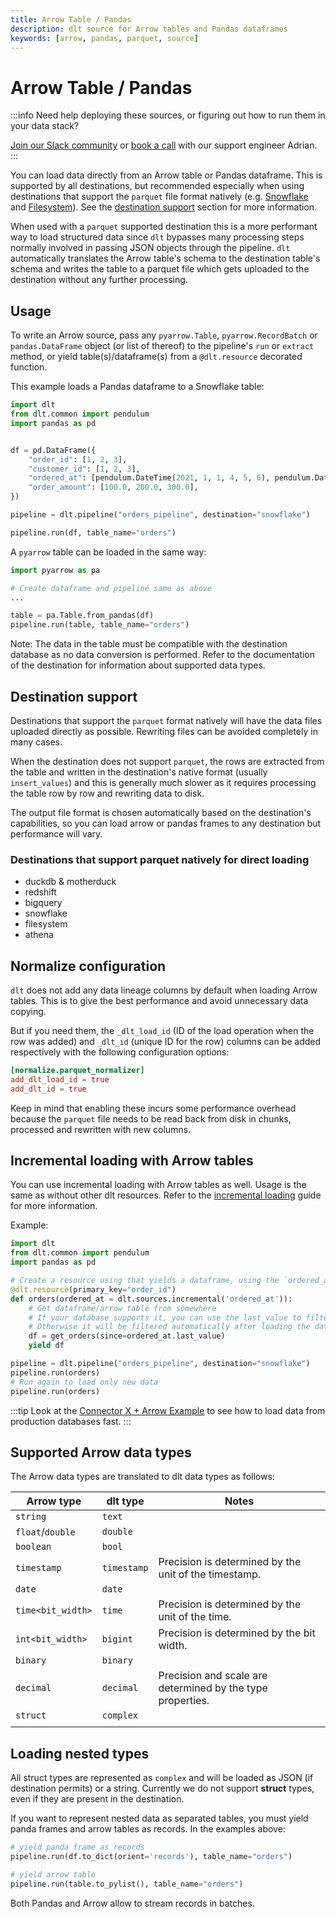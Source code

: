 ```yaml
---
title: Arrow Table / Pandas
description: dlt source for Arrow tables and Pandas dataframes
keywords: [arrow, pandas, parquet, source]
---
```


# Arrow Table / Pandas

:::info Need help deploying these sources, or figuring out how to run them in your data stack?

[Join our Slack community](https://dlthub.com/community)
or [book a call](https://calendar.app.google/kiLhuMsWKpZUpfho6) with our support engineer Adrian.
:::

You can load data directly from an Arrow table or Pandas dataframe.
This is supported by all destinations, but recommended especially when using destinations that support the `parquet` file format natively (e.g. [Snowflake](../destinations/snowflake.md) and [Filesystem](../destinations/filesystem.md)).
See the [destination support](#destination-support-and-fallback) section for more information.

When used with a `parquet` supported destination this is a more performant way to load structured data since `dlt` bypasses many processing steps normally involved in passing JSON objects through the pipeline.
`dlt` automatically translates the Arrow table's schema to the destination table's schema and writes the table to a parquet file which gets uploaded to the destination without any further processing.

## Usage

To write an Arrow source, pass any `pyarrow.Table`, `pyarrow.RecordBatch` or `pandas.DataFrame` object (or list of thereof) to the pipeline's `run` or `extract` method, or yield table(s)/dataframe(s) from a `@dlt.resource` decorated function.

This example loads a Pandas dataframe to a Snowflake table:

```py
import dlt
from dlt.common import pendulum
import pandas as pd


df = pd.DataFrame({
    "order_id": [1, 2, 3],
    "customer_id": [1, 2, 3],
    "ordered_at": [pendulum.DateTime(2021, 1, 1, 4, 5, 6), pendulum.DateTime(2021, 1, 3, 4, 5, 6), pendulum.DateTime(2021, 1, 6, 4, 5, 6)],
    "order_amount": [100.0, 200.0, 300.0],
})

pipeline = dlt.pipeline("orders_pipeline", destination="snowflake")

pipeline.run(df, table_name="orders")
```

A `pyarrow` table can be loaded in the same way:

```py
import pyarrow as pa

# Create dataframe and pipeline same as above
...

table = pa.Table.from_pandas(df)
pipeline.run(table, table_name="orders")
```

Note: The data in the table must be compatible with the destination database as no data conversion is performed. Refer to the documentation of the destination for information about supported data types.

## Destination support

Destinations that support the `parquet` format natively will have the data files uploaded directly as possible. Rewriting files can be avoided completely in many cases.

When the destination does not support `parquet`, the rows are extracted from the table and written in the destination's native format (usually `insert_values`) and this is generally much slower
as it requires processing the table row by row and rewriting data to disk.

The output file format is chosen automatically based on the destination's capabilities, so you can load arrow or pandas frames to any destination but performance will vary.

### Destinations that support parquet natively for direct loading
* duckdb & motherduck
* redshift
* bigquery
* snowflake
* filesystem
* athena


## Normalize configuration

`dlt` does not add any data lineage columns by default when loading Arrow tables. This is to give the best performance and avoid unnecessary data copying.

But if you need them, the `_dlt_load_id` (ID of the load operation when the row was added) and `_dlt_id` (unique ID for the row) columns can be added respectively with the following configuration options:

```toml
[normalize.parquet_normalizer]
add_dlt_load_id = true
add_dlt_id = true
```

Keep in mind that enabling these incurs some performance overhead because the `parquet` file needs to be read back from disk in chunks, processed and rewritten with new columns.

## Incremental loading with Arrow tables

You can use incremental loading with Arrow tables as well.
Usage is the same as without other dlt resources. Refer to the [incremental loading](/general-usage/incremental-loading.md) guide for more information.

Example:

```py
import dlt
from dlt.common import pendulum
import pandas as pd

# Create a resource using that yields a dataframe, using the `ordered_at` field as an incremental cursor
@dlt.resource(primary_key="order_id")
def orders(ordered_at = dlt.sources.incremental('ordered_at')):
    # Get dataframe/arrow table from somewhere
    # If your database supports it, you can use the last_value to filter data at the source.
    # Otherwise it will be filtered automatically after loading the data.
    df = get_orders(since=ordered_at.last_value)
    yield df

pipeline = dlt.pipeline("orders_pipeline", destination="snowflake")
pipeline.run(orders)
# Run again to load only new data
pipeline.run(orders)
```

:::tip
Look at the [Connector X + Arrow Example](../../examples/connector_x_arrow/) to see how to load data from production databases fast.
:::

## Supported Arrow data types

The Arrow data types are translated to dlt data types as follows:

| Arrow type        | dlt type    | Notes                                                      |
|-------------------|-------------|------------------------------------------------------------|
| `string`          | `text`      |                                                            |
| `float`/`double`  | `double`    |                                                            |
| `boolean`         | `bool`      |                                                            |
| `timestamp`       | `timestamp` | Precision is determined by the unit of the timestamp.      |
| `date`            | `date`      |                                                            |
| `time<bit_width>` | `time`      | Precision is determined by the unit of the time.           |
| `int<bit_width>`  | `bigint`    | Precision is determined by the bit width.                  |
| `binary`          | `binary`    |                                                            |
| `decimal`         | `decimal`   | Precision and scale are determined by the type properties. |
| `struct`          | `complex`   |                                                            |
|                   |             |                                                            |


## Loading nested types
All struct types are represented as `complex` and will be loaded as JSON (if destination permits) or a string. Currently we do not support **struct** types,
even if they are present in the destination.

If you want to represent nested data as separated tables, you must yield panda frames and arrow tables as records. In the examples above:
```py
# yield panda frame as records
pipeline.run(df.to_dict(orient='records'), table_name="orders")

# yield arrow table
pipeline.run(table.to_pylist(), table_name="orders")
```
Both Pandas and Arrow allow to stream records in batches.
